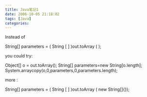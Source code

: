 ```yaml
---
title: Java笔记1
date: 2006-10-05 21:18:02
tags: [Java]
categories: 
---
```

Instead of 
  
  String[] parameters = ( String [ ] )out.toArray ( ); 
  
 
  
 you could try: 
  
  
 Object[] o = out.toArray(); 
 String[] parameters=new String[o.length]; 
 System.arraycopy(o,0,parameters,0,parameters.length); 

more :

  String[] parameters = ( String [ ] )out.toArray ( new String[]{}); 

